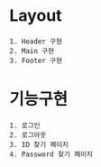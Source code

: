 # Layout
    1. Header 구현
    2. Main 구현
    3. Footer 구현

# 기능구현
    1. 로그인
    2. 로그아웃
    3. ID 찾기 페이지
    4. Password 찾기 페이지